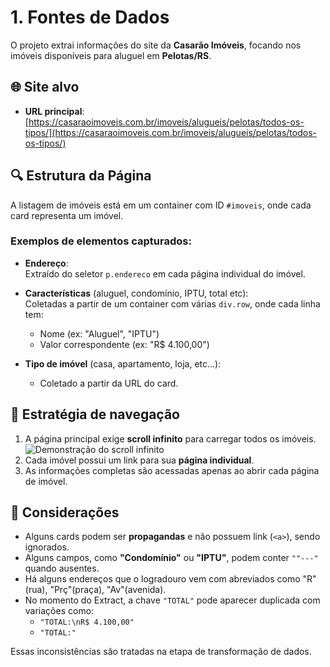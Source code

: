 # 1. Fontes de Dados

O projeto extrai informações do site da **Casarão Imóveis**, focando nos imóveis disponíveis para aluguel em **Pelotas/RS**.

## 🌐 Site alvo

- **URL principal**:  
  [https://casaraoimoveis.com.br/imoveis/alugueis/pelotas/todos-os-tipos/](https://casaraoimoveis.com.br/imoveis/alugueis/pelotas/todos-os-tipos/)

## 🔍 Estrutura da Página

A listagem de imóveis está em um container com ID `#imoveis`, onde cada card representa um imóvel.

### Exemplos de elementos capturados:

- **Endereço**:  
  Extraído do seletor `p.endereco` em cada página individual do imóvel.
  
- **Características** (aluguel, condomínio, IPTU, total etc):  
  Coletadas a partir de um container com várias `div.row`, onde cada linha tem:
  - Nome (ex: "Aluguel", "IPTU")
  - Valor correspondente (ex: "R$ 4.100,00")

- **Tipo de imóvel** (casa, apartamento, loja, etc...):
  - Coletado a partir da URL do card.

## 🧭 Estratégia de navegação

1. A página principal exige **scroll infinito** para carregar todos os imóveis.
![Demonstração do scroll infinito](../assets/scroll-infinito.png)
2. Cada imóvel possui um link para sua **página individual**.
3. As informações completas são acessadas apenas ao abrir cada página de imóvel.

## 🧪 Considerações

- Alguns cards podem ser **propagandas** e não possuem link (`<a>`), sendo ignorados.
- Alguns campos, como **"Condomínio"** ou **"IPTU"**, podem conter `""---"` quando ausentes.
- Há alguns endereços que o logradouro vem com abreviados como "R"(rua), "Prç"(praça), "Av"(avenida). 
- No momento do Extract, a chave `"TOTAL"` pode aparecer duplicada com variações como:
  - `"TOTAL:\nR$ 4.100,00"`
  - `"TOTAL:"`

Essas inconsistências são tratadas na etapa de transformação de dados.
